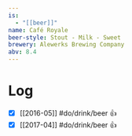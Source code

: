 ```yaml
---
is:
  - "[[beer]]"
name: Café Royale
beer-style: Stout - Milk - Sweet
brewery: Alewerks Brewing Company
abv: 8.4
---
```

# Log
- [x] [[2016-05]] #do/drink/beer 👍
- [x] [[2017-04]] #do/drink/beer 👍
